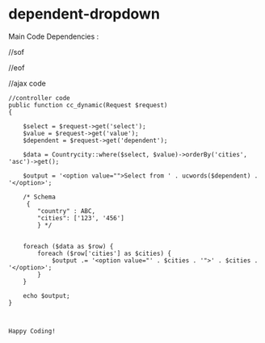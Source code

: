 # dependent-dropdown

Main Code Dependencies :

//sof
<script src="https://ajax.googleapis.com/ajax/libs/jquery/3.3.1/jquery.min.js"></script>
<link rel="stylesheet" href="https://cdnjs.cloudflare.com/ajax/libs/bootstrap-select/1.13.1/css/bootstrap-select.css" />


//eof
<script src="https://cdnjs.cloudflare.com/ajax/libs/bootstrap-select/1.13.1/js/bootstrap-select.min.js"></script>
<script src="https://ajax.googleapis.com/ajax/libs/jquery/2.1.1/jquery.min.js"></script>


//ajax code
<script>
			$(document).ready(function () {

				$('.dynamic').change(function () {
					if ($(this).val() != '') {
						var select = $(this).attr("id");
						var value = $(this).val();
						var dependent = $(this).data('dependent');
						var _token = $('input[name="_token"]').val();
						$.ajax({
							url: "{{ route('dynamicdependent.fetch') }}",
							method: "POST",
							data: {
								select: select,
								value: value,
								_token: _token,
								dependent: dependent
							},
							success: function (result) {
								$('#' + dependent).html(result);

							}

						})
					}
				});

				$('#country').change(function () {
					$('#cities').val('');
				});
			});

		</script>
    
    
    //controller code
    public function cc_dynamic(Request $request)
    {

        $select = $request->get('select');
        $value = $request->get('value');
        $dependent = $request->get('dependent');

        $data = Countrycity::where($select, $value)->orderBy('cities', 'asc')->get();

        $output = '<option value="">Select from ' . ucwords($dependent) . '</option>';

        /* Schema
         {
            "country" : ABC,
            "cities": ['123', '456']
            } */


        foreach ($data as $row) {
            foreach ($row['cities'] as $cities) {
                $output .= '<option value="' . $cities . '">' . $cities . '</option>';
            }
        }

        echo $output;
    }
    
    
    
    Happy Coding!

